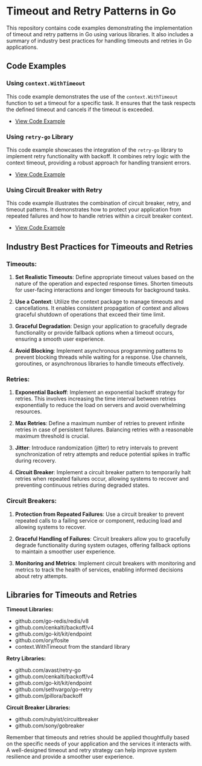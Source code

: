 # Timeout and Retry Patterns in Go

This repository contains code examples demonstrating the implementation of timeout and retry patterns in Go using various libraries. It also includes a summary of industry best practices for handling timeouts and retries in Go applications.

## Code Examples

### Using `context.WithTimeout`

This code example demonstrates the use of the `context.WithTimeout` function to set a timeout for a specific task. It ensures that the task respects the defined timeout and cancels if the timeout is exceeded.

- [View Code Example](./simple/main.go)

### Using `retry-go` Library

This code example showcases the integration of the `retry-go` library to implement retry functionality with backoff. It combines retry logic with the context timeout, providing a robust approach for handling transient errors.

- [View Code Example](./go_retry/main.go)


### Using Circuit Breaker with Retry


This code example illustrates the combination of circuit breaker, retry, and timeout patterns. It demonstrates how to protect your application from repeated failures and how to handle retries within a circuit breaker context.

- [View Code Example](./circuitbreaker/main.go)

## Industry Best Practices for Timeouts and Retries

### Timeouts:

1. **Set Realistic Timeouts**: Define appropriate timeout values based on the nature of the operation and expected response times. Shorten timeouts for user-facing interactions and longer timeouts for background tasks.

2. **Use a Context**: Utilize the context package to manage timeouts and cancellations. It enables consistent propagation of context and allows graceful shutdown of operations that exceed their time limit.

3. **Graceful Degradation**: Design your application to gracefully degrade functionality or provide fallback options when a timeout occurs, ensuring a smooth user experience.

4. **Avoid Blocking**: Implement asynchronous programming patterns to prevent blocking threads while waiting for a response. Use channels, goroutines, or asynchronous libraries to handle timeouts effectively.

### Retries:

1. **Exponential Backoff**: Implement an exponential backoff strategy for retries. This involves increasing the time interval between retries exponentially to reduce the load on servers and avoid overwhelming resources.

2. **Max Retries**: Define a maximum number of retries to prevent infinite retries in case of persistent failures. Balancing retries with a reasonable maximum threshold is crucial.

3. **Jitter**: Introduce randomization (jitter) to retry intervals to prevent synchronization of retry attempts and reduce potential spikes in traffic during recovery.

4. **Circuit Breaker**: Implement a circuit breaker pattern to temporarily halt retries when repeated failures occur, allowing systems to recover and preventing continuous retries during degraded states.

### Circuit Breakers:

1. **Protection from Repeated Failures**: Use a circuit breaker to prevent repeated calls to a failing service or component, reducing load and allowing systems to recover.

2. **Graceful Handling of Failures**: Circuit breakers allow you to gracefully degrade functionality during system outages, offering fallback options to maintain a smoother user experience.

3. **Monitoring and Metrics**: Implement circuit breakers with monitoring and metrics to track the health of services, enabling informed decisions about retry attempts.

## Libraries for Timeouts and Retries

**Timeout Libraries:**

- github.com/go-redis/redis/v8
- github.com/cenkalti/backoff/v4
- github.com/go-kit/kit/endpoint
- github.com/ory/fosite
- context.WithTimeout from the standard library

**Retry Libraries:**

- github.com/avast/retry-go
- github.com/cenkalti/backoff/v4
- github.com/go-kit/kit/endpoint
- github.com/sethvargo/go-retry
- github.com/jpillora/backoff

**Circuit Breaker Libraries:**

- github.com/rubyist/circuitbreaker
- github.com/sony/gobreaker

Remember that timeouts and retries should be applied thoughtfully based on the specific needs of your application and the services it interacts with. A well-designed timeout and retry strategy can help improve system resilience and provide a smoother user experience.
